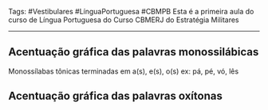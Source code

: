 Tags: #Vestibulares #LínguaPortuguesa #CBMPB
Esta é a primeira aula do curso de Língua Portuguesa do Curso CBMERJ do Estratégia Militares

___
## Acentuação gráfica das palavras monossilábicas

Monossílabas tônicas terminadas em a(s), e(s), o(s)
ex: pá, pé, vó, lês

## Acentuação gráfica das palavras oxítonas

